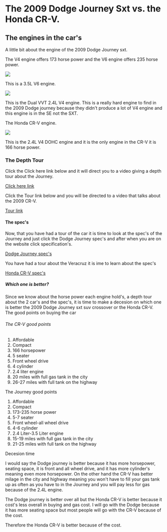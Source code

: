 <html>
<head>
  <title>Comparison</title>
</head>
<body>
<h1> The 2009 Dodge Journey Sxt vs. the Honda CR-V.</h1>
<h2>The engines in the car's</h2>
<p>
A little bit about the engine of the 2009 Dodge Journey sxt.
</p>
<p>The V4 engine offers 173 horse power and the V6 engine offers 235 horse power.</p>

<img src="http://st.motortrend.com/uploads/sites/5/2008/02/112_0804_35z-2009_dodge_journey-engine.jpg">
<p>This is a 3.5L V6 engine.</p>

<img src="https://i.ytimg.com/vi/XWUVbQw2fEw/maxresdefault.jpg">
<p>This is the Dual VVT 2.4L V4 engine. This is a really hard engine to find in the 2009 Dodge journey because they didn't produce a lot of V4 engine and this engine is in the SE not the SXT.</p>

<p>The Honda CR-V engine.</p>
<img src="http://www.autodetective.com/_upload/photos/honda/cr-v/2009/67343.jpg">
<p>This is the 2.4L V4 DOHC engine and it is the only engine in the CR-V it is 166 horse power.</p>
<h3>The Depth Tour</h3>
<p>Click the Click here link below and it will direct you to a video giving a depth tour about the Journey.</p>
<a href="https://www.youtube.com/watch?v=-4BQMOlX0Oo"> Click here link</a>
<p>Click the Tour link below and you will be directed to a video that talks about the 2009 CR-V.</p>
<a href="https://www.youtube.com/watch?v=mcXRh4d4nbw">Tour link</a>
<h4>The spec's</h4>
<p>Now, that you have had a tour of the car it is time to look at the spec's of the Journey and just click the Dodge Journey spec's and after when you are on the website click specification's.</p>
<a href="https://www.edmunds.com/dodge/journey/2009/st-100973342/features-specs/"> Dodge Journey spec's</a>
<p> </p>
<p> </p>
<p>You have had a tour about the Veracruz it is ime to learn about the spec's</p>
<a href="http://recalls.owners.honda.com/vehicles/information/2009/CR-V/specs#mid^RE3839EW">Honda CR-V spec's</a>
<h5>Which one is better?</h5>
<p>Since we know about the horse power each engine hold's, a depth tour about the 2 car's and the spec's, it is time to make a decesion on which one is better the 2009 Dodge Journey sxt suv crossover or the Honda CR-V. The good points on buying the car</p>
<h6>The CR-V good points</h6>
<ol>
<li>Affordable</li>
<li>Compact</li>
<li>166 horsepower</li>
<li>5 seater</li>
<li>Front wheel drive</li>
<li>4 cylinder</li>
<li>2.4 liter engine</li>
<li>20 miles with full gas tank in the city</li>
<li>26-27 miles with full tank on the highway</li>
</ol>
<h7>The Journey good points</h7>
<ol>
<li>Affordable</li>
<li>Compact</li>
<li>173-235 horse power</li>
<li>5-7 seater</li>
<li>Front wheel-all wheel drive</li>
<li>4-6 cylinder</li>
<li>2.4 Liter-3.5 Liter engine</li>
<li>15-19 miles with full gas tank in the city</li>
<li>21-25 miles with full tank on the highway</li>
</ol>
<h8>Decesion time</h8>
<p>I would say the Dodge journey is better because it has more horsepower, seating space, it is front and all wheel drive, and it has more cylinder's meaning even more horsepower. On the other hand the CR-V has better milage in the city and highway meaning you won't have to fill your gas tank up as often as you have to in the Journey and you will pay less for gas because of the 2.4L engine.</p>
<p>The Dodge journey is better over all but the Honda CR-V is better because it cost's less overall in buying and gas cost.
I will go with the Dodge because it has more seating space but most people will go with the CR-V because of the cost.</p>
<p>Therefore the Honda CR-V is better because of the cost.</p>
</body>
</html>
